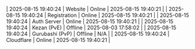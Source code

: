 | 2025-08-15 19:40:24 | Website | Online | 2025-08-15 19:40:21 |
| 2025-08-15 19:40:24 | Registration | Online | 2025-08-15 19:40:21 |
| 2025-08-15 19:40:24 | Auth Server | Online | 2025-08-15 19:40:21 |
| 2025-08-15 19:40:24 | Kezan (PvE) | Offline | 2025-08-03 17:58:02 |
| 2025-08-15 19:40:24 | Gurubashi (PvP) | Offline | N/A |
| 2025-08-15 19:40:24 | Cloudflare | Online | 2025-08-15 19:40:21 |
